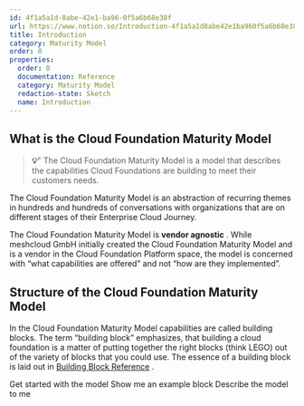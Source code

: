 ```yaml
---
id: 4f1a5a1d-8abe-42e1-ba96-0f5a6b68e38f
url: https://www.notion.so/Introduction-4f1a5a1d8abe42e1ba960f5a6b68e38f
title: Introduction
category: Maturity Model
order: 0
properties:
  order: 0
  documentation: Reference
  category: Maturity Model
  redaction-state: Sketch
  name: Introduction
---
```


## What is the Cloud Foundation Maturity Model

> **💡**" The Cloud Foundation Maturity Model is a model that describes the capabilities Cloud Foundations are building to meet their customers needs.

The Cloud Foundation Maturity Model is an abstraction of recurring themes in hundreds and hundreds of conversations with organizations that are on different stages of their Enterprise Cloud Journey.

The Cloud Foundation Maturity Model is **vendor agnostic** . While meshcloud GmbH initially created the Cloud Foundation Maturity Model and is a vendor in the Cloud Foundation Platform space, the model is concerned with “what capabilities are offered” and not “how are they implemented”.

## Structure of the Cloud Foundation Maturity Model

In the Cloud Foundation Maturity Model capabilities are called building blocks. The term “building block” emphasizes, that building a cloud foundation is a matter of putting together the right blocks (think LEGO) out of the variety of blocks that you could use. The essence of a building block is laid out in [Building Block Reference](/maturity-model/building-block-reference.md) .

<!--notion-markdown-cms:raw-->
<CallToAction>
  <CtaHeader>Get started with the model</CtaHeader>
  <CtaText></CtaText>
  <CtaButton class="btn-primary" url="https://cloudfoundation.meshcloud.io/maturity-model/networking/virtual-network-service.html">Show me an example block</CtaButton>
  <CtaButton class="btn-secondary" url=https://cloudfoundation.meshcloud.io/maturity-model/building-block-reference.html>Describe the model to me</CtaButton>
</CallToAction>

